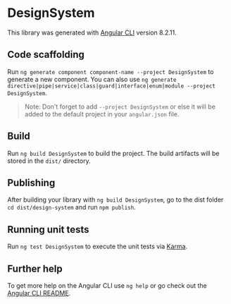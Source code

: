 # DesignSystem

This library was generated with [Angular CLI](https://github.com/angular/angular-cli) version 8.2.11.

## Code scaffolding

Run `ng generate component component-name --project DesignSystem` to generate a new component. You can also use `ng generate directive|pipe|service|class|guard|interface|enum|module --project DesignSystem`.
> Note: Don't forget to add `--project DesignSystem` or else it will be added to the default project in your `angular.json` file. 

## Build

Run `ng build DesignSystem` to build the project. The build artifacts will be stored in the `dist/` directory.

## Publishing

After building your library with `ng build DesignSystem`, go to the dist folder `cd dist/design-system` and run `npm publish`.

## Running unit tests

Run `ng test DesignSystem` to execute the unit tests via [Karma](https://karma-runner.github.io).

## Further help

To get more help on the Angular CLI use `ng help` or go check out the [Angular CLI README](https://github.com/angular/angular-cli/blob/master/README.md).
